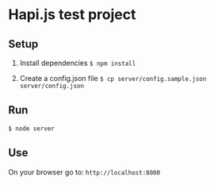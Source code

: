 # Hapi.js test project

## Setup

1.  Install dependencies
`$ npm install`
 
2. Create a config.json file
`$ cp server/config.sample.json server/config.json`

## Run

`$ node server`

## Use

On your browser go to: `http://localhost:8000`

